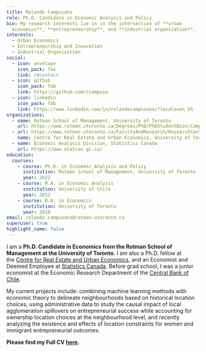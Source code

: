 ```yaml
---
title: Rolando Campusano
role: Ph.D. Candidate in Economic Analysis and Policy
bio: My research interests lie in in the intersection of **urban
  economics**, **entrepreneurship**, and **industrial organization**.
interests:
  - Urban Economics
  - Entrepreneurship and Innovation
  - Industrial Organization
social:
  - icon: envelope
    icon_pack: fas
    link: /#contact
  - icon: github
    icon_pack: fab
    link: https://github.com/rcampusa
  - icon: linkedin
    icon_pack: fab
    link: https://www.linkedin.com/in/rolandocampusano/?locale=en_US
organizations:
  - name: Rotman School of Management, University of Toronto
    url: https://www.rotman.utoronto.ca/Degrees/PhD/PhDStudentBios/Campusano-Rolando
  - url: https://www.rotman.utoronto.ca/FacultyAndResearch/ResearchCentres/CRE
    name: Centre for Real Estate and Urban Economics, University of Toronto
  - name: Economic Analysis Division, Statistics Canada
    url: https://www.statcan.gc.ca/
education:
  courses:
    - course: Ph.D. in Economic Analysis and Policy
      institution: Rotman School of Management, University of Toronto
      year: 2022
    - course: M.A. in Economic Analysis
      institution: University of Chile
      year: 2012
    - course: B.A. in Economics
      institution: University of Toronto
      year: 2010
email: rolando.campusano@rotman.utoronto.ca
superuser: true
highlight_name: false
---
```

I am a **Ph.D. Candidate in Economics from the Rotman School of Management at the University of Toronto**. I am also a Ph.D. fellow at the [Centre for Real Estate and Urban Economics](https://www.rotman.utoronto.ca/FacultyAndResearch/ResearchCentres/CRE), and an Economist and Deemed Employee at [Statistics Canada](https://www.statcan.gc.ca/eng/start). Before grad school, I was a junior economist at the Economic Research Department of the [Central Bank of Chile](https://www.bcentral.cl/en/home).

My current projects include: combining machine learning methods with economic theory to delineate neighbourhoods based on historical location choices, using administrative data to study the causal impact of local agglomeration spillovers on entrepreneurial success while accounting for ownership location choices at the neighbourhood level, and recently analyzing the existence and effects of location constraints for women and immigrant entrepreneurial outcomes.

**Please find my Full CV [here](https://www.google.com/url?q=https%3A%2F%2Fwww.dropbox.com%2Fs%2F4puxakaozx51bbe%2FCV_RCG_May2020.pdf%3Fraw%3D1&sa=D&sntz=1&usg=AFQjCNFZ9SPn6ZpJ1J85gm4k_WuzcamKgw).**

